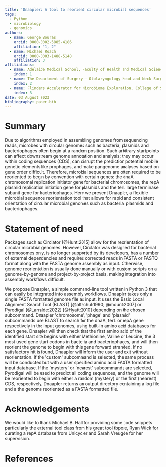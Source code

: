 ```yaml
---
title: 'Dnaapler: A tool to reorient circular microbial sequences'
tags:  
  - Python
  - microbiology
  - genomics
authors:
  - name: George Bouras
    orcid: 0000-0002-5885-4186
    affiliation: "1, 2"
  - name: Michael Roach
    orcid: 0000-0003-1488-5148
    affiliation: 3
affiliations:
  - name: Adelaide Medical School, Faculty of Health and Medical Sciences, The University of Adelaide, Adelaide, South Australia 5005, Australia
    index: 1
  - name: The Department of Surgery – Otolaryngology Head and Neck Surgery, Central Adelaide Local Health Network, Adelaide, South Australia 5000, Australia 
    index: 2
  - name: Flinders Accelerator for Microbiome Exploration, College of Science and Engineering, Flinders University, Bedford Park, Adelaide, South Australia 5042, Australia
    index: 3
date: 03 August 2023  
bibliography: paper.bib
---
```


# Summary

Due to algorithms employed in assembling genomes from sequencing reads, microbes with circular genomes such as bacteria, plasmids and bacteriophages often begin at a random position. Such arbitrary startpoints can affect downstream genome annotation and analysis; they may occur within coding sequences (CDS), can disrupt the prediction potential mobile genetic elements like prophages, and make pangenome analyses based on gene order difficult. Therefore, microbial sequences are often required to be reoriented to begin by convention with certain genes: the dnaA chromosomal replication initiator gene for bacterial chromosomes, the repA plasmid replication initiation gene for plasmids and the terL large terminase subunit gene for bacteriophages. Here we present Dnaapler, a flexible microbial sequence reorientation tool that allows for rapid and consistent orientation of circular microbial genomes such as bacteria, plasmids and bacteriophages. 

# Statement of need

Packages such as Circlator [@Hunt:2015] allow for the reorientation of circular microbial genomes. However, Circlator was designed for bacterial chromosomes only, is no longer supported by its developers, has a number of external dependencies and requires corrected reads in FASTA or FASTQ format along with the FASTA genome assembly as input. Otherwise, genome reorientation is usually done manually or with custom scripts on a genome-by-genome and project-by-project basis, making integration into assembly workflows difficult. 

We propose Dnaapler, a simple command-line tool written in Python 3 that can easily be integrated into assembly workflows. Dnaapler takes only a single FASTA formatted genome file as input. It uses the Basic Local Alignment Search Tool (BLAST) [@altschul:1990; @mount:2007] or Pyrodigal [@Larralde:2022] [@Hyatt:2010] depending on the chosen subcommand. Dnaapler 'chromosome', 'phage' and 'plasmid' subcommands use BLAST to search for the dnaA, terL or repA gene respectively in the input genomes, using built-in amino acid databases for each gene. Dnaapler will then check that the first amino acid of the identified start site begins with either Methionine, Valine or Leucine, the 3 most used gene start codons in bacteria and bacteriophages, and will then reorient the genome to begin with this gene forward stranded. If no satisfactory hit is found, Dnaapler will inform the user and exit without reorientation. If the 'custom' subcommand is selected, the same process will be conducted but with a user specified amino acid FASTA formatted input database. If the 'mystery' or 'nearest' subcommands are selected, Pyrodigal will be used to predict all coding sequences, and the genome will be reoriented to begin with either a random (mystery) or the first (nearest) CDS, respectively. Dnaapler returns an output directory containing a log file and a the genome reoriented as a FASTA formatted file.

# Acknowledgements
We would like to thank Michael B. Hall for providing some code snippets particularly the external tool class from his great tool tbpore, Ryan Wick for curating a repA database from Unicycler and Sarah Vreugde for her supervision.

# References